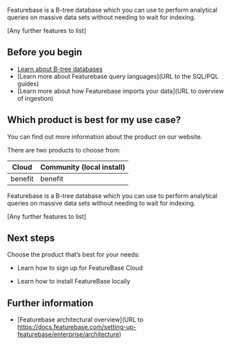 Featurebase is a B-tree database which you can use to perform analytical queries on massive data sets without needing to wait for indexing.

[Any further features to list]

## Before you begin

* [Learn about B-tree databases](URL)
* [Learn more about Featurebase query languages](URL to the SQL/PQL guides)
* [Learn more about how Featurebase imports your data](URL to overview of ingestion)

## Which product is best for my use case?

You can find out more information about the product on our website.

There are two products to choose from:

| Cloud | Community (local install) |
|---|---|
| benefit | benefit |

Featurebase is a B-tree database which you can use to perform analytical queries on massive data sets without needing to wait for indexing.

[Any further features to list]


## Next steps

Choose the product that’s best for your needs:

* Learn how to sign up for FeatureBase Cloud

* Learn how to install FeatureBase locally

## Further information

* [Featurebase architectural overview](URL to https://docs.featurebase.com/setting-up-featurebase/enterprise/architecture) 
